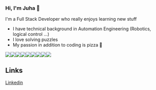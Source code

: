 ### Hi, I'm Juha 👋
I'm a Full Stack Developer who really enjoys learning new stuff

-  I have technical background in Automation Engineering (Robotics, logical control ...)
-  I love solving puzzles
-  My passion in addition to coding is pizza 🍕

<img src='https://img.shields.io/badge/-C/C++-blue?logo=c&style=for-the-badge'/><img src='https://img.shields.io/badge/-Java-red?logo=java&style=for-the-badge'/><img src='https://img.shields.io/badge/-JavaScript-dimgray?logo=javascript&style=for-the-badge'/><img src='https://img.shields.io/badge/-Typescript-ghostwhite?logo=typescript&style=for-the-badge'/><img src='https://img.shields.io/badge/-Python-gold?logo=python&style=for-the-badge'/><img src='https://img.shields.io/badge/-Git-whitesmoke?logo=git&style=for-the-badge'/><img src='https://img.shields.io/badge/-React-blue?logo=react&style=for-the-badge'/><img src='https://img.shields.io/badge/-Angular-yellow?logo=angular&style=for-the-badge'/><img src='https://img.shields.io/badge/-Bash/Zsh-dimgray?logo=gnubash&style=for-the-badge'/>

## Links
[Linkedin](https://www.linkedin.com/in/juha-heiskanen/)
